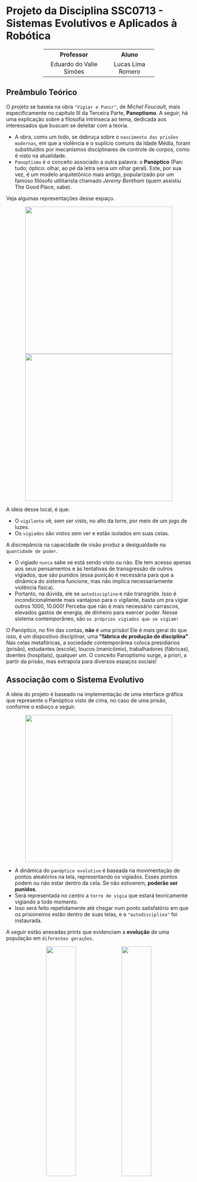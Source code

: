 # Projeto da Disciplina SSC0713 - Sistemas Evolutivos e Aplicados à Robótica

<div align="center">
  <table style="width: 60%; text-align: center;">
    <tr>
      <th>Professor</th>
      <th>Aluno</th>
    </tr>
    <tr>
      <td>Eduardo do Valle Simões </td>
      <td>Lucas Lima Romero</td>
    </tr>
  </table>
</div>

## Preâmbulo Teórico
O projeto se baseia na obra `"Vigiar e Punir"`, de _Michel Foucault_, mais especificamente no capítulo III da Terceira Parte, **Panoptismo**. A seguir, há uma explicação sobre a filosofia intrínseca ao tema, dedicada aos interessados que buscam se deleitar com a teoria. 
- A obra, como um todo, se debruça sobre o `nascimento das prisões modernas`, em que a violência e o suplício comuns da Idade Média, foram substituídos por mecanismos disciplinares de controle de corpos, como é visto na atualidade.
- `Panoptismo` é o conceito associado a outra palavra: o **Panóptico** (Pan: tudo; óptico: olhar, ao pé da letra seria um olhar geral). Este, por sua vez, é um modelo arquitetônico mais antigo, popularizado por um famoso filósofo utilitarista chamado _Jeremy Bentham_ (quem assistiu The Good Place, sabe).


Veja algumas representações desse espaço.

<div style="text-align: center;">
  <img src="https://universodafilosofia.com/wp-content/uploads/2017/12/panoptico.jpg" width="400" style="margin: auto;" />
  <img src="https://cdn.discordapp.com/attachments/602350214740967426/1176870342480896010/prisao_cuba_modelo_panoptico.png?ex=657070ea&is=655dfbea&hm=e0e72e4ee08afc370fab5a7fcf37f7e21bd90e0dbca7c8fa69255f7940d1594d&" width="400" style="margin: 0 auto;" />
</div>

A ideia desse local, é que: 
- O `vigilante` vê, sem ser visto, no alto da torre, por meio de um jogo de luzes.
- Os `vigiados` são vistos sem ver e estão isolados em suas celas.

A discrepância na capacidade de visão produz a desigualdade na `quantidade de poder`.
- O vigiado `nunca` sabe se está sendo visto ou não. Ele tem acesso apenas aos seus pensamentos e às tentativas de transgressão de outros vigiados, que são punidos (essa punição é necessária para que a dinâmica do sistema funcione, mas não implica necessariamente violência física).
- Portanto, na dúvida, ele se `autodisciplina` e não transgride. Isso é incondicionalmente mais vantajoso para o vigilante, basta um pra vigiar outros 1000, 10.000! Perceba que não é mais necessário carrascos, elevados gastos de energia, de dinheiro para exercer poder. Nesse sistema contemporâneo, são `os próprios vigiados que se vigiam!`

O Panóptico, no fim das contas, **não** é uma prisão! Ele é mais geral do que isso, é um dispositivo disciplinar, uma **"fábrica de produção de disciplina"**. Nas celas metafóricas, a sociedade contemporânea coloca presidiários (prisão), estudantes (escola), loucos (manicômio), trabalhadores (fábricas), doentes (hospitais), qualquer um. O conceito Panoptismo surge, a priori, a partir da prisão, mas extrapola para diversos espaços sociais!

## Associação com o Sistema Evolutivo <a name="associação-com-o-sistema-evolutivo"></a>

A ideia do projeto é baseado na implementação de uma interface gráfica que represente o Panóptico visto de cima, no caso de uma prisão, conforme o esboço a seguir.
<div align="center">
  <img src="https://cdn.discordapp.com/attachments/602350214740967426/1168285032624955402/image.png?ex=65513539&is=653ec039&hm=5ab7332ce9113959737801ea298a9469d58b94f33f049701018bc935a942789c&" width="400" style="margin: auto;" />
</div>

- A dinâmica do `panóptico evolutivo` é baseada na movimentação de pontos aleatórios na tela, representando os vigiados. Esses pontos podem ou não estar dentro da cela. Se não estiverem, **poderão ser punidos**.
- Será representada no centro a `torre de vigia` que estará teoricamente vigiando a todo momento.
- Isso será feito repetidamente até chegar num ponto satisfatório em que os prisioneiros estão dentro de suas telas, e a `"autodisciplina"` foi instaurada.

A seguir estão anexadas prints que evidenciam a **evolução** de uma população em `diferentes gerações`.

<div align="center">
    <img style="width: 40%;" src="https://cdn.discordapp.com/attachments/602350214740967426/1176706843599458364/ger4.png?ex=656fd8a5&is=655d63a5&hm=7a8a38ac0f6c0b5442f50ca77fbcec72f49b5cb9b92aed4fd7df13d89550db47&"/>
    <img style="width: 40%;" src="https://cdn.discordapp.com/attachments/602350214740967426/1176706843872084038/ger16.png?ex=656fd8a5&is=655d63a5&hm=3989f9effb921d35aa9caddee3290cf67ead5bbb09a4482c16464dcad4a99857&"/>
    <br>
    <img style="width: 40%;" src="https://cdn.discordapp.com/attachments/602350214740967426/1176706844123738302/ger22.png?ex=656fd8a5&is=655d63a5&hm=e96710f16d95acdb45db39c50a15f26c010d4235a23afdc34a5c1c17507d414a&"/>
    <img style="width: 40%;" src="https://cdn.discordapp.com/attachments/602350214740967426/1176706844429930606/ger27.png?ex=656fd8a5&is=655d63a5&hm=cc8f9439279d12bd4ba44d1e9468270cfd480623bea6cf806e58a30bc549c903&"/>
</div>

## Como rodar o projeto

Digite os seguintes comandos no seu terminal

### Instalação

Instalando os pacotes de desenvolvimento do OpenGL no Ubuntu

```
sudo apt-get install mesa-common-dev
sudo apt-get install freeglut3-dev
```

### Execução

Para compilar o programa

```
cd Panoptico-Evolutivo
make clean
make
```

Para rodar o programa
```
make run
```

## Considerações Finais

A elegância, aplicabilidade e nitidez dessa teoria na contemporaneidade foram alguns dos fatores motivadores que impulsionaram a minha reinterpretação e expansão do Panóptico para o âmbito **computacional **e** tecnológico**. Nesse contexto, o Panóptico transcende seu contexto original, transformando-se em um cenário conceitual que serve de **pano de fundo** para o estudo e desenvolvimento de `Algoritmos Evolutivos`.

A adaptação do Panóptico para a `esfera algorítmica` não apenas redefine seu escopo, mas também representa uma busca ativa por compreensão e inovação. Esse movimento reflete não apenas uma mudança conceitual, mas também destaca a **versatilidade e a relevância** contínua desse conceito seminal na era digital.

## Autor

| [<img loading="lazy" src="https://avatars.githubusercontent.com/u/101420277?v=4" width=115><br><sub>Lucas Lima Romero</sub>](https://github.com/lucaslimaromero) |
| :---: |

